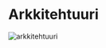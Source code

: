 # Arkkitehtuuri
![arkkitehtuuri](https://user-images.githubusercontent.com/101710774/163023821-40d78101-b826-49fd-b39a-d57ac3a4d667.png)

